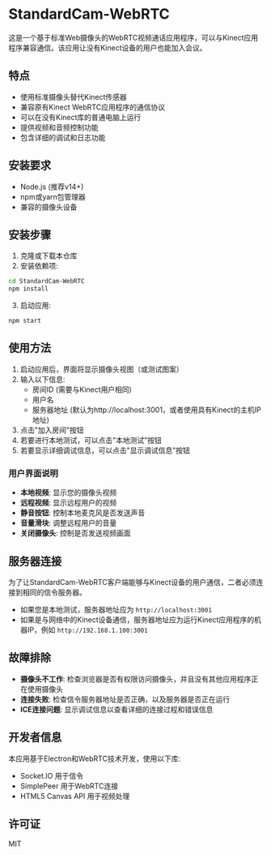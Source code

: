 # StandardCam-WebRTC

这是一个基于标准Web摄像头的WebRTC视频通话应用程序，可以与Kinect应用程序兼容通信。该应用让没有Kinect设备的用户也能加入会议。

## 特点

- 使用标准摄像头替代Kinect传感器
- 兼容原有Kinect WebRTC应用程序的通信协议
- 可以在没有Kinect库的普通电脑上运行
- 提供视频和音频控制功能
- 包含详细的调试和日志功能

## 安装要求

- Node.js (推荐v14+)
- npm或yarn包管理器
- 兼容的摄像头设备

## 安装步骤

1. 克隆或下载本仓库
2. 安装依赖项:

```bash
cd StandardCam-WebRTC
npm install
```

3. 启动应用:

```bash
npm start
```

## 使用方法

1. 启动应用后，界面将显示摄像头视图（或测试图案）
2. 输入以下信息:
   - 房间ID (需要与Kinect用户相同)
   - 用户名
   - 服务器地址 (默认为http://localhost:3001，或者使用具有Kinect的主机IP地址)
3. 点击"加入房间"按钮
4. 若要进行本地测试，可以点击"本地测试"按钮
5. 若要显示详细调试信息，可以点击"显示调试信息"按钮

### 用户界面说明

- **本地视频**: 显示您的摄像头视频
- **远程视频**: 显示远程用户的视频
- **静音按钮**: 控制本地麦克风是否发送声音
- **音量滑块**: 调整远程用户的音量
- **关闭摄像头**: 控制是否发送视频画面

## 服务器连接

为了让StandardCam-WebRTC客户端能够与Kinect设备的用户通信，二者必须连接到相同的信令服务器。

- 如果您是本地测试，服务器地址应为 `http://localhost:3001`
- 如果是与网络中的Kinect设备通信，服务器地址应为运行Kinect应用程序的机器IP，例如 `http://192.168.1.100:3001`

## 故障排除

- **摄像头不工作**: 检查浏览器是否有权限访问摄像头，并且没有其他应用程序正在使用摄像头
- **连接失败**: 检查信令服务器地址是否正确，以及服务器是否正在运行
- **ICE连接问题**: 显示调试信息以查看详细的连接过程和错误信息

## 开发者信息

本应用基于Electron和WebRTC技术开发，使用以下库:
- Socket.IO 用于信令
- SimplePeer 用于WebRTC连接
- HTML5 Canvas API 用于视频处理

## 许可证

MIT 